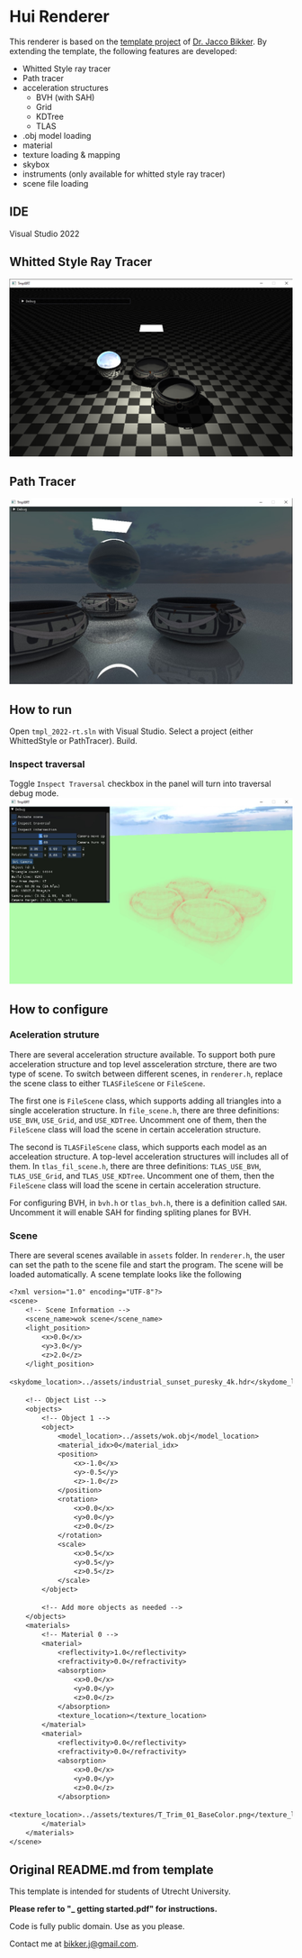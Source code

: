 # Hui Renderer

This renderer is based on the [template project](https://github.com/jbikker/tmpl8rt_UU) of [Dr. Jacco Bikker](https://github.com/jbikker). By extending the template, the following features are developed:

- Whitted Style ray tracer
- Path tracer
- acceleration structures
  - BVH (with SAH)
  - Grid
  - KDTree
  - TLAS
- .obj model loading
- material
- texture loading & mapping
- skybox
- instruments (only available for whitted style ray tracer)
- scene file loading

## IDE
Visual Studio 2022

## Whitted Style Ray Tracer
![Whitted](./assets/readme/whitted-style.png)
## Path Tracer
![Path](./assets/readme/path-tracer.jpg)
## How to run
Open `tmpl_2022-rt.sln` with Visual Studio. Select a project (either WhittedStyle or PathTracer). Build.
### Inspect traversal
Toggle `Inspect Traversal` checkbox in the panel will turn into traversal debug mode.
![Traversal](./assets/readme/traversal.jpg)
## How to configure

### Aceleration struture
There are several acceleration structure available. To support both pure acceleration structure and top level assceleration strcture, there are two type of scene. To switch between different scenes, in `renderer.h`, replace the scene class to either `TLASFileScene` or `FileScene`. 

The first one is `FileScene` class, which supports adding all triangles into a single acceleration structure. In `file_scene.h`, there are three definitions: `USE_BVH`, `USE_Grid`, and `USE_KDTree`. Uncomment one of them, then the `FileScene` class will load the scene in certain acceleration structure.

The second is `TLASFileScene` class, which supports each model as an acceleation structure. A top-level acceleration structures will includes all of them. In `tlas_fil_scene.h`, there are three definitions: `TLAS_USE_BVH`, `TLAS_USE_Grid`, and `TLAS_USE_KDTree`. Uncomment one of them, then the `FileScene` class will load the scene in certain acceleration structure.

For configuring BVH, in `bvh.h` or `tlas_bvh.h`, there is a definition called `SAH`. Uncomment it will enable SAH for finding spliting planes for BVH. 

### Scene
There are several scenes available in `assets` folder. In `renderer.h`, the user can set the path to the scene file and start the program. The scene will be loaded automatically.
A scene template looks like the following
```
<?xml version="1.0" encoding="UTF-8"?>
<scene>
    <!-- Scene Information -->
    <scene_name>wok scene</scene_name>
	<light_position>
		<x>0.0</x>
		<y>3.0</y>
		<z>2.0</z>
	</light_position>
    <skydome_location>../assets/industrial_sunset_puresky_4k.hdr</skydome_location>

    <!-- Object List -->
    <objects>
        <!-- Object 1 -->
        <object>
            <model_location>../assets/wok.obj</model_location>
            <material_idx>0</material_idx>
            <position>
                <x>-1.0</x>
                <y>-0.5</y>
                <z>-1.0</z>
            </position>
            <rotation>
                <x>0.0</x>
                <y>0.0</y>
                <z>0.0</z>
            </rotation>
            <scale>
                <x>0.5</x>
                <y>0.5</y>
                <z>0.5</z>
            </scale>
        </object>

        <!-- Add more objects as needed -->
    </objects>
    <materials>
		<!-- Material 0 -->
		<material>
			<reflectivity>1.0</reflectivity>
			<refractivity>0.0</refractivity>
			<absorption>
                <x>0.0</x>
                <y>0.0</y>
                <z>0.0</z>
            </absorption>
			<texture_location></texture_location>
		</material>
		<material>
			<reflectivity>0.0</reflectivity>
			<refractivity>0.0</refractivity>
			<absorption>
                <x>0.0</x>
                <y>0.0</y>
                <z>0.0</z>
            </absorption>
			<texture_location>../assets/textures/T_Trim_01_BaseColor.png</texture_location>
		</material>
	</materials>
</scene>
```

## Original README.md from template

This template is intended for students of Utrecht University.

**Please refer to "\_ getting started.pdf" for instructions.**

Code is fully public domain. Use as you please.

Contact me at bikker.j@gmail.com.
